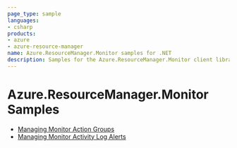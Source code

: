 ```yaml
---
page_type: sample
languages:
- csharp
products:
- azure
- azure-resource-manager
name: Azure.ResourceManager.Monitor samples for .NET
description: Samples for the Azure.ResourceManager.Monitor client library
---
```


# Azure.ResourceManager.Monitor Samples

- [Managing Monitor Action Groups](https://github.com/Azure/azure-sdk-for-net/blob/Zihewang_Monitor_Test/sdk/monitor/Azure.ResourceManager.Monitor/samples/Sample1_ManagingMonitorActionGroup.md)
- [Managing Monitor Activity Log Alerts](https://github.com/Azure/azure-sdk-for-net/blob/Zihewang_Monitor_Test/sdk/monitor/Azure.ResourceManager.Monitor/samples/Sample2_ManagingMonitorActivityLogAlert.md)
